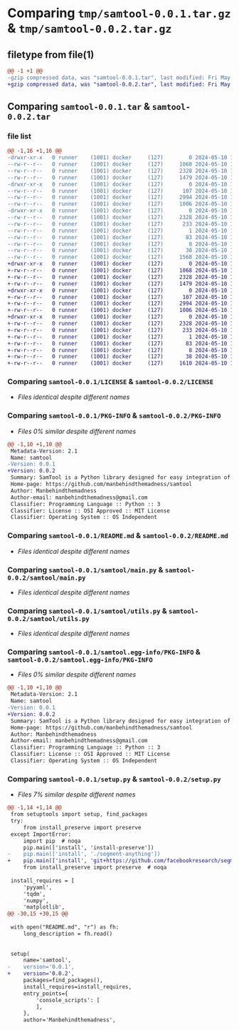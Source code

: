 # Comparing `tmp/samtool-0.0.1.tar.gz` & `tmp/samtool-0.0.2.tar.gz`

## filetype from file(1)

```diff
@@ -1 +1 @@
-gzip compressed data, was "samtool-0.0.1.tar", last modified: Fri May 10 14:45:12 2024, max compression
+gzip compressed data, was "samtool-0.0.2.tar", last modified: Fri May 10 14:57:15 2024, max compression
```

## Comparing `samtool-0.0.1.tar` & `samtool-0.0.2.tar`

### file list

```diff
@@ -1,16 +1,16 @@
-drwxr-xr-x   0 runner    (1001) docker     (127)        0 2024-05-10 14:45:12.974144 samtool-0.0.1/
--rw-r--r--   0 runner    (1001) docker     (127)     1068 2024-05-10 14:45:09.000000 samtool-0.0.1/LICENSE
--rw-r--r--   0 runner    (1001) docker     (127)     2328 2024-05-10 14:45:12.974144 samtool-0.0.1/PKG-INFO
--rw-r--r--   0 runner    (1001) docker     (127)     1479 2024-05-10 14:45:09.000000 samtool-0.0.1/README.md
-drwxr-xr-x   0 runner    (1001) docker     (127)        0 2024-05-10 14:45:12.970143 samtool-0.0.1/samtool/
--rw-r--r--   0 runner    (1001) docker     (127)      107 2024-05-10 14:45:09.000000 samtool-0.0.1/samtool/__init__.py
--rw-r--r--   0 runner    (1001) docker     (127)     2994 2024-05-10 14:45:09.000000 samtool-0.0.1/samtool/main.py
--rw-r--r--   0 runner    (1001) docker     (127)     1006 2024-05-10 14:45:09.000000 samtool-0.0.1/samtool/utils.py
-drwxr-xr-x   0 runner    (1001) docker     (127)        0 2024-05-10 14:45:12.974144 samtool-0.0.1/samtool.egg-info/
--rw-r--r--   0 runner    (1001) docker     (127)     2328 2024-05-10 14:45:12.000000 samtool-0.0.1/samtool.egg-info/PKG-INFO
--rw-r--r--   0 runner    (1001) docker     (127)      233 2024-05-10 14:45:12.000000 samtool-0.0.1/samtool.egg-info/SOURCES.txt
--rw-r--r--   0 runner    (1001) docker     (127)        1 2024-05-10 14:45:12.000000 samtool-0.0.1/samtool.egg-info/dependency_links.txt
--rw-r--r--   0 runner    (1001) docker     (127)       83 2024-05-10 14:45:12.000000 samtool-0.0.1/samtool.egg-info/requires.txt
--rw-r--r--   0 runner    (1001) docker     (127)        8 2024-05-10 14:45:12.000000 samtool-0.0.1/samtool.egg-info/top_level.txt
--rw-r--r--   0 runner    (1001) docker     (127)       38 2024-05-10 14:45:12.974144 samtool-0.0.1/setup.cfg
--rw-r--r--   0 runner    (1001) docker     (127)     1568 2024-05-10 14:45:09.000000 samtool-0.0.1/setup.py
+drwxr-xr-x   0 runner    (1001) docker     (127)        0 2024-05-10 14:57:15.848438 samtool-0.0.2/
+-rw-r--r--   0 runner    (1001) docker     (127)     1068 2024-05-10 14:57:10.000000 samtool-0.0.2/LICENSE
+-rw-r--r--   0 runner    (1001) docker     (127)     2328 2024-05-10 14:57:15.848438 samtool-0.0.2/PKG-INFO
+-rw-r--r--   0 runner    (1001) docker     (127)     1479 2024-05-10 14:57:10.000000 samtool-0.0.2/README.md
+drwxr-xr-x   0 runner    (1001) docker     (127)        0 2024-05-10 14:57:15.844437 samtool-0.0.2/samtool/
+-rw-r--r--   0 runner    (1001) docker     (127)      107 2024-05-10 14:57:10.000000 samtool-0.0.2/samtool/__init__.py
+-rw-r--r--   0 runner    (1001) docker     (127)     2994 2024-05-10 14:57:10.000000 samtool-0.0.2/samtool/main.py
+-rw-r--r--   0 runner    (1001) docker     (127)     1006 2024-05-10 14:57:10.000000 samtool-0.0.2/samtool/utils.py
+drwxr-xr-x   0 runner    (1001) docker     (127)        0 2024-05-10 14:57:15.848438 samtool-0.0.2/samtool.egg-info/
+-rw-r--r--   0 runner    (1001) docker     (127)     2328 2024-05-10 14:57:15.000000 samtool-0.0.2/samtool.egg-info/PKG-INFO
+-rw-r--r--   0 runner    (1001) docker     (127)      233 2024-05-10 14:57:15.000000 samtool-0.0.2/samtool.egg-info/SOURCES.txt
+-rw-r--r--   0 runner    (1001) docker     (127)        1 2024-05-10 14:57:15.000000 samtool-0.0.2/samtool.egg-info/dependency_links.txt
+-rw-r--r--   0 runner    (1001) docker     (127)       83 2024-05-10 14:57:15.000000 samtool-0.0.2/samtool.egg-info/requires.txt
+-rw-r--r--   0 runner    (1001) docker     (127)        8 2024-05-10 14:57:15.000000 samtool-0.0.2/samtool.egg-info/top_level.txt
+-rw-r--r--   0 runner    (1001) docker     (127)       38 2024-05-10 14:57:15.848438 samtool-0.0.2/setup.cfg
+-rw-r--r--   0 runner    (1001) docker     (127)     1610 2024-05-10 14:57:10.000000 samtool-0.0.2/setup.py
```

### Comparing `samtool-0.0.1/LICENSE` & `samtool-0.0.2/LICENSE`

 * *Files identical despite different names*

### Comparing `samtool-0.0.1/PKG-INFO` & `samtool-0.0.2/PKG-INFO`

 * *Files 0% similar despite different names*

```diff
@@ -1,10 +1,10 @@
 Metadata-Version: 2.1
 Name: samtool
-Version: 0.0.1
+Version: 0.0.2
 Summary: SamTool is a Python library designed for easy integration of the SAM (Segment Anything with Masking) model into computer vision projects. SAM is a state-of-the-art model for segmenting objects in images with high accuracy.
 Home-page: https://github.com/manbehindthemadness/samtool
 Author: Manbehindthemadness
 Author-email: manbehindthemadness@gmail.com
 Classifier: Programming Language :: Python :: 3
 Classifier: License :: OSI Approved :: MIT License
 Classifier: Operating System :: OS Independent
```

### Comparing `samtool-0.0.1/README.md` & `samtool-0.0.2/README.md`

 * *Files identical despite different names*

### Comparing `samtool-0.0.1/samtool/main.py` & `samtool-0.0.2/samtool/main.py`

 * *Files identical despite different names*

### Comparing `samtool-0.0.1/samtool/utils.py` & `samtool-0.0.2/samtool/utils.py`

 * *Files identical despite different names*

### Comparing `samtool-0.0.1/samtool.egg-info/PKG-INFO` & `samtool-0.0.2/samtool.egg-info/PKG-INFO`

 * *Files 0% similar despite different names*

```diff
@@ -1,10 +1,10 @@
 Metadata-Version: 2.1
 Name: samtool
-Version: 0.0.1
+Version: 0.0.2
 Summary: SamTool is a Python library designed for easy integration of the SAM (Segment Anything with Masking) model into computer vision projects. SAM is a state-of-the-art model for segmenting objects in images with high accuracy.
 Home-page: https://github.com/manbehindthemadness/samtool
 Author: Manbehindthemadness
 Author-email: manbehindthemadness@gmail.com
 Classifier: Programming Language :: Python :: 3
 Classifier: License :: OSI Approved :: MIT License
 Classifier: Operating System :: OS Independent
```

### Comparing `samtool-0.0.1/setup.py` & `samtool-0.0.2/setup.py`

 * *Files 7% similar despite different names*

```diff
@@ -1,14 +1,14 @@
 from setuptools import setup, find_packages
 try:
     from install_preserve import preserve
 except ImportError:
     import pip  # noqa
     pip.main(['install', 'install-preserve'])
-    pip.main(['install', './segment-anything'])
+    pip.main(['install', 'git+https://github.com/facebookresearch/segment-anything.git'])
     from install_preserve import preserve  # noqa
 
 install_requires = [
     'pyyaml',
     'tqdm',
     'numpy',
     'matplotlib',
@@ -30,15 +30,15 @@
 
 with open("README.md", "r") as fh:
     long_description = fh.read()
 
 
 setup(
     name='samtool',
-    version='0.0.1',
+    version='0.0.2',
     packages=find_packages(),
     install_requires=install_requires,
     entry_points={
         'console_scripts': [
         ],
     },
     author='Manbehindthemadness',
```

